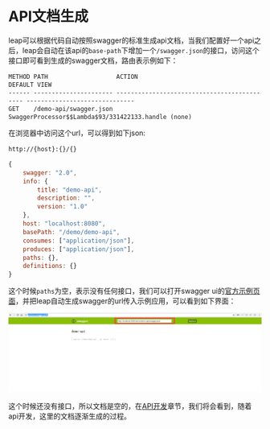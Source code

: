 # API文档生成

leap可以根据代码自动按照swagger的标准生成api文档，当我们配置好一个api之后，leap会自动在该api的`base-path`下增加一个`/swagger.json`的接口，访问这个接口即可看到生成的swagger文档，路由表示例如下：

```
METHOD PATH                   ACTION                                       DEFAULT VIEW
------ ---------------------- -------------------------------------------- ------------------------------
GET    /demo-api/swagger.json SwaggerProcessor$$Lambda$93/331422133.handle (none)
```

在浏览器中访问这个url，可以得到如下json:

```
http://{host}:{}/{}
```

```javascript
{
    swagger: "2.0",
    info: {
        title: "demo-api",
        description: "",
        version: "1.0"
    },
    host: "localhost:8080",
    basePath: "/demo/demo-api",
    consumes: ["application/json"],
    produces: ["application/json"],
    paths: {},
    definitions: {}
} 
```

这个时候`paths`为空，表示没有任何接口，我们可以打开swagger ui的[官方示例页面](http://petstore.swagger.io/)，并把leap自动生成swagger的url传入示例应用，可以看到如下界面：

![自动生成的api文档](/assets/swagger.json.png)

这个时候还没有接口，所以文档是空的，在[API开发](development.md)章节，我们将会看到，随着api开发，这里的文档逐渐生成的过程。